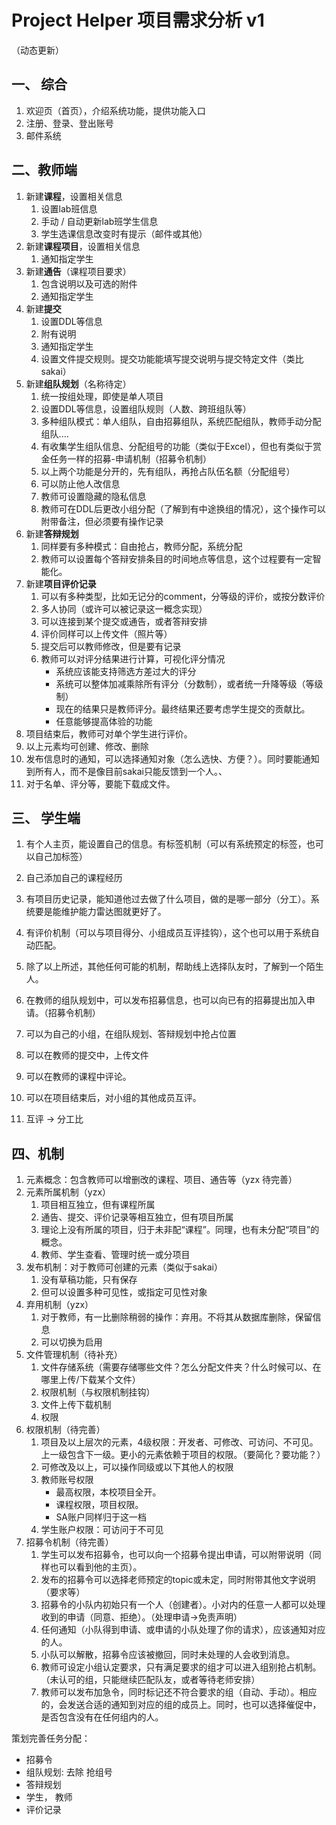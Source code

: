 # Project Helper 项目需求分析 v1

（动态更新）



## 一、 综合

1. 欢迎页（首页），介绍系统功能，提供功能入口
1. 注册、登录、登出账号
1. 邮件系统

## 二、教师端

1. 新建**课程**，设置相关信息
	1. 设置lab班信息
	2. 手动 / 自动更新lab班学生信息
	3. 学生选课信息改变时有提示（邮件或其他）
1. 新建**课程项目**，设置相关信息
	1. 通知指定学生
1. 新建**通告**（课程项目要求）
	1. 包含说明以及可选的附件
	2. 通知指定学生
1. 新建**提交**
	1. 设置DDL等信息
	1. 附有说明
	2. 通知指定学生
	3. 设置文件提交规则。提交功能能填写提交说明与提交特定文件（类比sakai）
1. 新建**组队规划**（名称待定）
	1. 统一按组处理，即使是单人项目
	2. 设置DDL等信息，设置组队规则（人数、跨班组队等）
	3. 多种组队模式：单人组队，自由招募组队，系统匹配组队，教师手动分配组队....
	3. 有收集学生组队信息、分配组号的功能（类似于Excel），但也有类似于赏金任务一样的招募-申请机制（招募令机制）
	4. 以上两个功能是分开的，先有组队，再抢占队伍名额（分配组号）
	5. 可以防止他人改信息
	6. 教师可设置隐藏的隐私信息
	7. 教师可在DDL后更改小组分配（了解到有中途换组的情况），这个操作可以附带备注，但必须要有操作记录
1. 新建**答辩规划**
	1. 同样要有多种模式：自由抢占，教师分配，系统分配
	2. 教师可以设置每个答辩安排条目的时间地点等信息，这个过程要有一定智能化。
1. 新建**项目评价记录**
	1. 可以有多种类型，比如无记分的comment，分等级的评价，或按分数评价
	2. 多人协同（或许可以被记录这一概念实现）
	2. 可以连接到某个提交或通告，或者答辩安排
	3. 评价同样可以上传文件（照片等）
	4. 提交后可以教师修改，但是要有记录
	5. 教师可以对评分结果进行计算，可视化评分情况
		- 系统应该能支持筛选方差过大的评分
		- 系统可以整体加减乘除所有评分（分数制），或者统一升降等级（等级制）
		- 现在的结果只是教师评分。最终结果还要考虑学生提交的贡献比。
		- 任意能够提高体验的功能
8. 项目结束后，教师可对单个学生进行评价。
9. 以上元素均可创建、修改、删除
10. 发布信息时的通知，可以选择通知对象（怎么选快、方便？）。同时要能通知到所有人，而不是像目前sakai只能反馈到一个人。、
11. 对于名单、评分等，要能下载成文件。

## 三、 学生端

1. 有个人主页，能设置自己的信息。有标签机制（可以有系统预定的标签，也可以自己加标签）
1. 自己添加自己的课程经历
2. 有项目历史记录，能知道他过去做了什么项目，做的是哪一部分（分工）。系统要是能维护能力雷达图就更好了。
3. 有评价机制（可以与项目得分、小组成员互评挂钩），这个也可以用于系统自动匹配。
4. 除了以上所述，其他任何可能的机制，帮助线上选择队友时，了解到一个陌生人。
5. 在教师的组队规划中，可以发布招募信息，也可以向已有的招募提出加入申请。（招募令机制）
6. 可以为自己的小组，在组队规划、答辩规划中抢占位置
7. 可以在教师的提交中，上传文件
8. 可以在教师的课程中评论。
9. 可以在项目结束后，对小组的其他成员互评。

10. 互评 -> 分工比


## 四、机制

1. 元素概念：包含教师可以增删改的课程、项目、通告等（yzx 待完善）
1. 元素所属机制（yzx）
	1. 项目相互独立，但有课程所属
	1. 通告、提交、评价记录等相互独立，但有项目所属
	1. 理论上没有所属的项目，归于未非配“课程”。同理，也有未分配“项目”的概念。
	2. 教师、学生查看、管理时统一或分项目
1. 发布机制：对于教师可创建的元素（类似于sakai）
	1. 没有草稿功能，只有保存
	2. 但可以设置多种可见性，或指定可见性对象
1. 弃用机制（yzx）
	1. 对于教师，有一比删除稍弱的操作：弃用。不将其从数据库删除，保留信息
	2. 可以切换为启用
1. 文件管理机制（待补充）
	1. 文件存储系统（需要存储哪些文件？怎么分配文件夹？什么时候可以、在哪里上传/下载某个文件）
	2. 权限机制（与权限机制挂钩）
	3. 文件上传下载机制
	4. 权限
1. 权限机制（待完善）
	1. 项目及以上层次的元素，4级权限：开发者、可修改、可访问、不可见。上一级包含下一级。更小的元素依赖于项目的权限。（要简化？要功能？）
	2. 可修改及以上，可以操作同级或以下其他人的权限
	1. 教师账号权限
		- 最高权限，本校项目全开。
		- 课程权限，项目权限。
		- SA账户同样归于这一档
	1. 学生账户权限：可访问于不可见
1. 招募令机制（待完善）
	1. 学生可以发布招募令，也可以向一个招募令提出申请，可以附带说明（同样也可以看到他的主页）。
	2. 发布的招募令可以选择老师预定的topic或未定，同时附带其他文字说明（要求等）
	2. 招募令的小队内初始只有一个人（创建者）。小对内的任意一人都可以处理收到的申请（同意、拒绝）。（处理申请->免责声明）
	3. 任何通知（小队得到申请、或申请的小队处理了你的请求），应该通知对应的人。
	3. 小队可以解散，招募令应该被撤回，同时未处理的人会收到消息。
	4. 教师可设定小组认定要求，只有满足要求的组才可以进入组别抢占机制。（未认可的组，只能继续匹配队友，或者等待老师安排）
	4. 教师可以发布加急令，同时标记还不符合要求的组（自动、手动）。相应的，会发送合适的通知到对应的组的成员上。同时，也可以选择催促中，是否包含没有在任何组内的人。



策划完善任务分配：


- 招募令
- 组队规划: 去除 抢组号
- 答辩规划
- 学生， 教师
- 评价记录
